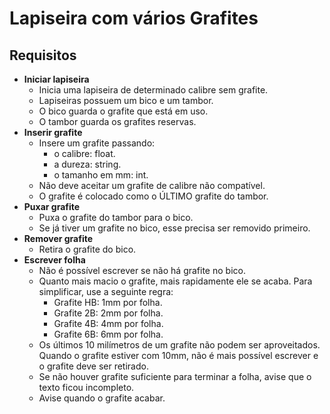 # Lapiseira com vários Grafites

## Requisitos
- **Iniciar lapiseira**
    - Inicia uma lapiseira de determinado calibre sem grafite.
    - Lapiseiras possuem um bico e um tambor.
    - O bico guarda o grafite que está em uso. 
    - O tambor guarda os grafites reservas.
- **Inserir grafite**
    - Insere um grafite passando:
        - o calibre: float.
        - a dureza: string.
        - o tamanho em mm: int.
    - Não deve aceitar um grafite de calibre não compatível.
    - O grafite é colocado como o ÚLTIMO grafite do tambor.
- **Puxar grafite**
    - Puxa o grafite do tambor para o bico.
    - Se já tiver um grafite no bico, esse precisa ser removido primeiro.
- **Remover grafite**
    - Retira o grafite do bico.
- **Escrever folha**
    - Não é possível escrever se não há grafite no bico.
    - Quanto mais macio o grafite, mais rapidamente ele se acaba. Para simplificar, use a seguinte regra:
        - Grafite HB: 1mm por folha.
        - Grafite 2B: 2mm por folha.
        - Grafite 4B: 4mm por folha.
        - Grafite 6B: 6mm por folha.
    - Os últimos 10 milímetros de um grafite não podem ser aproveitados. Quando o grafite estiver com 10mm, não é mais possível escrever e o grafite deve ser retirado.
    - Se não houver grafite suficiente para terminar a folha, avise que o texto ficou incompleto.
    - Avise quando o grafite acabar.